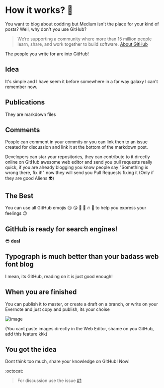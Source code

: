 # How it works? :stars:

You want to blog about codding but Medium isn't the place for your kind of posts? Well, why don't you use GitHub?

> We’re supporting a community where more than 15 million people learn, share, and work together to build software. [About GitHub](https://github.com/about)

The people you write for are into GitHub!

## Idea

It's simple and I have seem it before somewhere in a far way galaxy I can't remember now.

## Publications

They are markdown files

## Comments

People can comment in your commits or you can link then to an issue created for discussion and
link it at the bottom of the markdown post.

Developers can star your repositories, they can contribute to it directly online on GitHub awesome web editor
and send you pull requests really quick, if you are already blogging you know people say "Something is wrong there, fix it!" now they will send you
Pull Requests fixing it (Only if they are good Aliens :alien:)

## The Best

You can use all GitHub emojis :smirk: :kissing_heart: :green_heart: :shit: :fire: :maple_leaf: to help you express
your feelings :wink:

## GitHub is ready for search engines!
:sunglasses: **deal**

## Typograph is much better than your badass web font blog
 
I mean, its GitHub, reading on it is just good enough!

## When you are finished

You can publish it to master, or create a draft on a branch, or write on your Evernote and just copy and publish, its your choise

![image](https://cloud.githubusercontent.com/assets/736728/16822665/70eca5ec-4934-11e6-9571-1256893e46b5.png)

(You cant paste images directly in the Web Editor, shame on you GitHub, add this feature kkk)

## You got the idea

Dont think too much, share your knowledge on GitHub! Now!

:octocat:

> For discussion use the issue [#1](/felquis/not-of-this-galaxy/issues/1)
